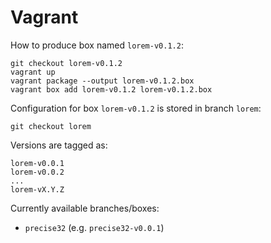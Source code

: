 Vagrant
=======

How to produce box named ``lorem-v0.1.2``:

    git checkout lorem-v0.1.2
    vagrant up
    vagrant package --output lorem-v0.1.2.box
    vagrant box add lorem-v0.1.2 lorem-v0.1.2.box

Configuration for box ``lorem-v0.1.2`` is stored in branch ``lorem``:

    git checkout lorem

Versions are tagged as:

    lorem-v0.0.1
    lorem-v0.0.2
    ...
    lorem-vX.Y.Z

Currently available branches/boxes:

* ``precise32`` (e.g. ``precise32-v0.0.1``)
